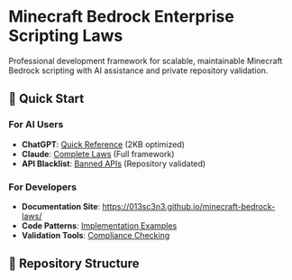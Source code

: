 # Minecraft Bedrock Enterprise Scripting Laws

Professional development framework for scalable, maintainable Minecraft Bedrock scripting with AI assistance and private repository validation.

## 🚀 Quick Start

### For AI Users
- **ChatGPT**: [Quick Reference](https://013sc3n3.github.io/minecraft-bedrock-laws/quick-start/chatgpt) (2KB optimized)
- **Claude**: [Complete Laws](https://013sc3n3.github.io/minecraft-bedrock-laws/laws/) (Full framework)
- **API Blacklist**: [Banned APIs](https://013sc3n3.github.io/minecraft-bedrock-laws/api/blacklist) (Repository validated)

### For Developers
- **Documentation Site**: https://013sc3n3.github.io/minecraft-bedrock-laws/
- **Code Patterns**: [Implementation Examples](https://013sc3n3.github.io/minecraft-bedrock-laws/patterns/)
- **Validation Tools**: [Compliance Checking](https://013sc3n3.github.io/minecraft-bedrock-laws/validation/)

## 📁 Repository Structure
